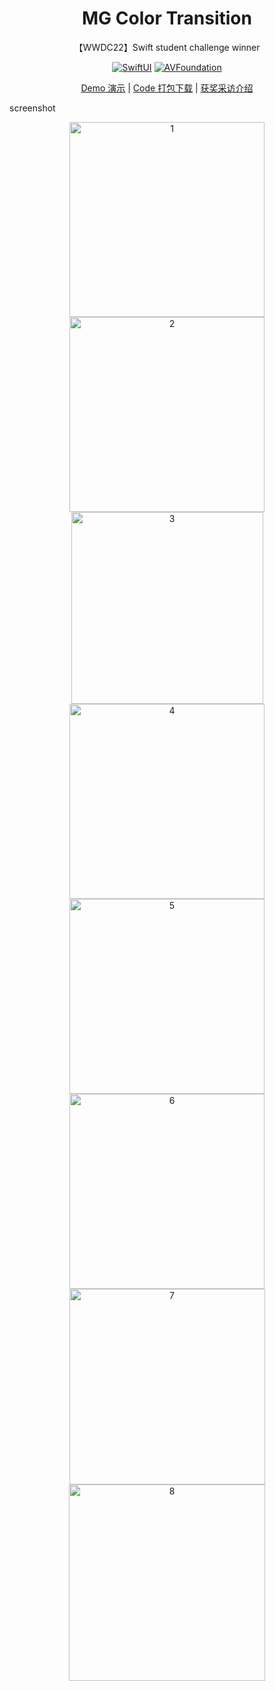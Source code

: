 <div align="center">
  <h1>MG Color Transition</h1>
</div>

<div align="center">
  <p>【WWDC22】Swift student challenge winner</p>
</div>

<div align="center">

[![SwiftUI](https://img.shields.io/badge/SwiftUI-2.0-blue?logo=swift&logoColor=white)](https://developer.apple.com/xcode/swiftui/) [![AVFoundation](https://img.shields.io/badge/AVFoundation-Compatible-green?logo=apple&logoColor=white)](https://developer.apple.com/av-foundation/)

</div>

<div align="center">

[Demo 演示](https://www.bilibili.com/video/BV1yr4y1s7VA/?spm_id_from=333.999.0.0&vd_source=a11f40747ab601aa19d609bcaa570c76) | [Code 打包下载](https://dropover.cloud/7c1ea4) | [获奖采访介绍](https://sspai.com/post/73872)

</div>

screenshot

<div align="center">
<img width="312" alt="1" src="https://github.com/bloodmooncode/MGColorTransition/assets/57327735/96814d83-190c-4f15-9891-7979ba7be3a0">

<img width="312" alt="2" src="https://github.com/bloodmooncode/MGColorTransition/assets/57327735/b7b14400-f08a-4ae6-b4db-a6e753dbd6ba">

<img width="307" alt="3" src="https://github.com/bloodmooncode/MGColorTransition/assets/57327735/45703c89-7349-4aea-a413-c9d578d50f4f">

<img width="312" alt="4" src="https://github.com/bloodmooncode/MGColorTransition/assets/57327735/55ba18fc-166d-4814-8057-a1ad5385dcb6">

<img width="312" alt="5" src="https://github.com/bloodmooncode/MGColorTransition/assets/57327735/05b4d537-3689-4f42-8c73-8dd1b9f5f9c9">

<img width="312" alt="6" src="https://github.com/bloodmooncode/MGColorTransition/assets/57327735/f901dcb5-175a-4fa8-a636-0deb051b551e">

<img width="313" alt="7" src="https://github.com/bloodmooncode/MGColorTransition/assets/57327735/2862288e-1daf-4a43-97c4-527240c1fe0a">

<img width="314" alt="8" src="https://github.com/bloodmooncode/MGColorTransition/assets/57327735/5cce1cd8-7fbf-4b8d-8ae1-517bd96dc8b4">
</div>
